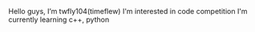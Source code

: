 Hello guys, I’m twfly104(timeflew)
I'm interested in code competition
I'm currently learning c++, python
<!---
twfly104/twfly104 is a ✨ special ✨ repository because its `README.md` (this file) appears on your GitHub profile.
You can click the Preview link to take a look at your changes.
--->
